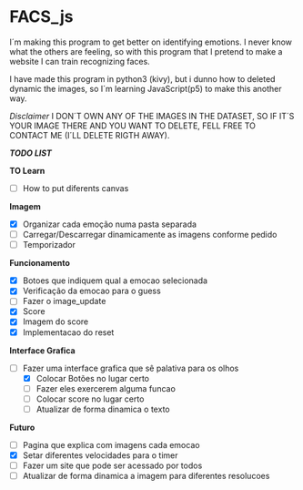 # FACS_js

I´m making this program to get better on identifying emotions. I never know what the others are feeling, so with this program that I pretend to make a website I can train
recognizing faces.

I have made this program in python3 (kivy), but i dunno how to deleted dynamic the images, so I´m learning JavaScript(p5) to make this another way.

*Disclaimer*
I DON´T OWN ANY OF THE IMAGES IN THE DATASET, SO IF IT´S YOUR IMAGE THERE AND YOU WANT TO
DELETE, FELL FREE TO CONTACT ME (I´LL DELETE RIGTH AWAY).  

***TODO LIST***

  **TO Learn**
  - [ ] How to put diferents canvas

  **Imagem**
  - [x] Organizar cada emoção numa pasta separada
  - [ ] Carregar/Descarregar dinamicamente as imagens conforme pedido
  - [ ] Temporizador

  **Funcionamento**
  - [x] Botoes que indiquem qual a emocao selecionada
  - [x] Verificação da emocao para o  guess
  - [ ] Fazer o image_update
  - [x] Score
  - [x] Imagem do score
  - [x]  Implementacao do reset

  **Interface Grafica**
  - [ ] Fazer uma interface grafica que sê palativa para os olhos
     - [x] Colocar Botões no lugar certo
     - [ ] Fazer eles exercerem alguma funcao
     - [ ] Colocar score no lugar certo
     - [ ] Atualizar de forma dinamica o texto

  **Futuro**
  - [ ] Pagina que explica com imagens cada emocao
  - [x] Setar diferentes velocidades para o timer
  - [ ]  Fazer um site que pode ser acessado por todos
  - [ ] Atualizar de forma dinamica a imagem para diferentes resolucoes
